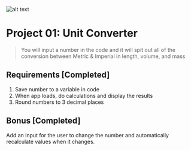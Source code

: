 ![alt text](https://uploads-ssl.webflow.com/61b8de7d9f1ab010ded8c5ac/62898e90ede9503a300dccf4_Preview-Image-v2.png "Unit Converter")

# Project 01: Unit Converter

> You will input a number in the code and it will spit out all of the conversion between Metric & Imperial in length, volume, and mass

## Requirements [Completed]
1. Save number to a variable in code
2. When app loads, do calculations and display the results
3. Round numbers to 3 decimal places

## Bonus [Completed]
Add an input for the user to change the number and automatically recalculate values when it changes.
